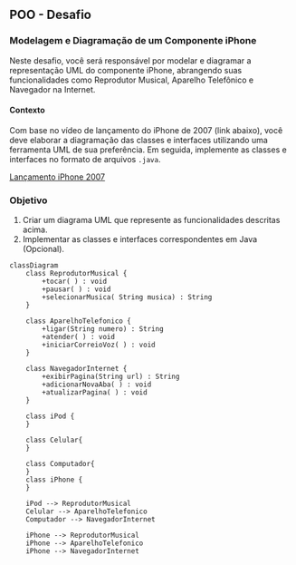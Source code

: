 ## POO - Desafio

### Modelagem e Diagramação de um Componente iPhone

Neste desafio, você será responsável por modelar e diagramar a representação UML do componente iPhone, abrangendo suas funcionalidades como Reprodutor Musical, Aparelho Telefônico e Navegador na Internet.

#### Contexto
Com base no vídeo de lançamento do iPhone de 2007 (link abaixo), você deve elaborar a diagramação das classes e interfaces utilizando uma ferramenta UML de sua preferência. Em seguida, implemente as classes e interfaces no formato de arquivos `.java`.

[Lançamento iPhone 2007](https://www.youtube.com/watch?v=9ou608QQRq8)

### Objetivo
1. Criar um diagrama UML que represente as funcionalidades descritas acima.
2. Implementar as classes e interfaces correspondentes em Java (Opcional).


```mermaid
classDiagram
    class ReprodutorMusical {
        +tocar( ) : void
        +pausar( ) : void
        +selecionarMusica( String musica) : String
    }

    class AparelhoTelefonico {
        +ligar(String numero) : String
        +atender( ) : void
        +iniciarCorreioVoz( ) : void
    }

    class NavegadorInternet {
        +exibirPagina(String url) : String
        +adicionarNovaAba( ) : void
        +atualizarPagina( ) : void
    }

    class iPod {
    }
    
    class Celular{
    }

    class Computador{
    }
    class iPhone {
    }

    iPod --> ReprodutorMusical
    Celular --> AparelhoTelefonico    
    Computador --> NavegadorInternet

    iPhone --> ReprodutorMusical
    iPhone --> AparelhoTelefonico
    iPhone --> NavegadorInternet
```




```
